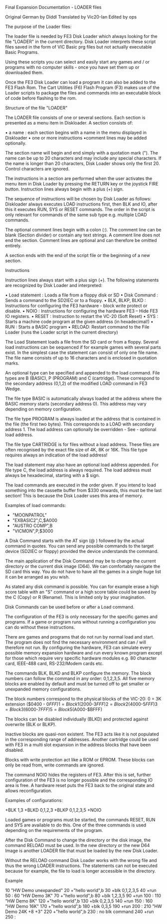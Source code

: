 Final Expansion Documentation - LOADER files

Original German by Diddl
Translated by Vic20-Ian
Edited by ops


The purpose of the Loader files:

The loader file is needed by FE3 Disk Loader which always looking for the file
"LOADER" in the current directory. Disk Loader interprets these script files
saved in the form of VIC Basic prg files but not actually executable Basic
Programs.

Using these scripts you can select and easily start any games and / or programs
with no computer skills - once you have set them up or downloaded them.

Once the FE3 Disk Loader can load a program it can also be added to the FE3
Flash Rom. The Cart Utilities (F6) Flash Program (F3) makes use of the Loader
scripts to package the files and commands into an executable block of code
before flashing to the rom.


Structure of the file "LOADER"


The LOADER file consists of one or several sections. Each section is presented
as a menu item in Diskloader. A section consists of:

• a name : each section begins with a name in the menu displayed in Diskloader
• one or more instructions
•comment lines may be added optionally.

The section name will begin and end simply with a quotation mark ("). The name
can be up to 20 characters and may include any special characters. If the name
is longer than 20 characters, Disk Loader shows only the first 20. Control
characters are ignored.

The instructions in a section are performed when the user activates the menu
item in Disk Loader by pressing the RETURN key or the joystick FIRE button.
Instruction lines always begin with a plus (+) sign.

The sequence of instructions will be chosen by Disk Loader as follows:
Diskloader always executes LOAD instructions first, then BLK and IO, after
this it executes RUN, SYS or RESET commands. The order in the script is only
relevant for commands of the same sub type e.g. multiple LOAD commands.

The optional comment lines begin with a colon (:). The comment line can be
blank (Section divider) or contain any text strings. A comment line does not
end the section. Comment lines are optional and can therefore be omitted
entirely.

A section ends with the end of the script file or the beginning of a new
section.

Instructions

Instruction lines always start with a plus sign (+). The following statements
are recognized by Disk Loader and interpreted:

• Load statement : Loads a file from a floppy disk or SD
• Disk Command : Sends a command to the SD2IEC or to a floppy.
• BLK, BLKP, BLKD : Instructions for configuring the FE3 hardware - block write protect or disable.
• NOIO : Instructions for configuring the hardware FE3 – Hide FE3 IO registers.
• RESET : Instruction to restart the VC-20 (Soft Reset)
• SYS : Starts a machine code program at the given address (in hexadecimal!)
• RUN : Starts a BASIC program
• RELOAD: Restart command to the File Loader (runs the Loader script in the current directory)

The Load Statement loads a file from the SD card or from a floppy. Several
load instructions can be sequenced if for example games with several parts
exist. In the simplest case the statement can consist of only one file name.
The file name consists of up to 16 characters and is enclosed in quotation
marks.

An optional type can be specified and appended to the load command. File types
are B (BASIC), P (PROGRAM) and C (cartridge). These correspond to the secondary
address (0,1,2) of the modified LOAD command in FE3 Wedge.

The file type BASIC is automatically always loaded at the address where the
BASIC memory starts (secondary address 0). This address may vary depending on
memory configuration.

The file type PROGRAM is always loaded at the address that is contained in the
file (the first two bytes). This corresponds to a LOAD with secondary
address 1. The load address can optionally be overridden - See - optional load
address.

The file type CARTRIDGE is for files without a load address. These files are
often recognised by the exact file size of 4K, 8K or 16K. This file type
requires always an indication of the load address!

The load statement may also have an optional load address appended. For file
type C, the load address is always required. The load address must always be
hexadecimal, starting with a $ sign.

The load commands are executed in the order given. If you intend to load
something into the cassette buffer from $330 onwards, this must be the last
section! This is because the Disk Loader uses this area of memory.

Examples of load commands:

+ "MOONPATROL"
+ "EXBASIC2",C,$A000
+ "AUSTRO COMP",B
+ "VICMON",P,$3000

A Disk Command starts with the AT sign (@ ) followed by the actual command in
quotes. You can send any possible commands to the target device (SD2IEC or
floppy) provided the device understands the command.

The main application of the Disk Command may be to change the current directory
or the current disk image (D64). We can comfortably navigate the SD card this
way. You do not have to have all the games in a single huge list it can be
arranged as you wish.

As stated any disk command is possible. You can for example erase a high score
table with an "S" command or a high score table could be saved by the C (Copy)
or R (Rename). This is limited only by your imagination.

Disk Commands can be used before or after a Load command.

The configuration of the FE3 is only necessary for the specific games and
programs. If a game or program runs without running a configuration you can do
without these instructions.

There are games and programs that do not run by normal load and start. The
program does not find the necessary environment and can / will therefore not
run. By configuring the hardware, FE3 can simulate every possible memory
expansion hardware and run every known program except for those which require
very specific hardware modules e.g. 80 character card, IEEE-488 card,
RS-232/Modem cards etc.

The commands BLK, BLKD and BLKP configure the memory. The block numbers can
follow the command in any order: 0,1,2,3,5. All five memory blocks are enabled
by default and must be turned off to get smaller or unexpanded memory
configurations.

The block numbers correspond to the physical blocks of the VIC-20:
0 = 3K extension ($0400 - $0FFF)
1 = Block 1 ($2000-$3FFF)
2 = Block 2 ($4000-$5FFF)
3 = Block 3 ($6000-$7FFF)
5 = Block 5 ($A000-$BFFF)

The blocks can be disabled individually (BLKD) and protected against
overwrite (BLK or BLKP).

Inactive blocks are quasi-non existent. The FE3 acts like it is not populated
in the corresponding range of addresses. Another cartridge could be used with
FE3 in a multi slot expansion in the address blocks that have been disabled.

Blocks with write protection act like a ROM or EPROM. These blocks can only be
read from, write commands are ignored.

The command NOIO hides the registers of FE3. After this is set, further
configuration of the FE3 is no longer possible and the corresponding IO area is
free. A hardware reset puts the FE3 back to the original state and allows
reconfiguration.

Examples of configurations:

+BLK 1,3
+BLKD 0,1,2,3
+BLKP 0,1,2,3,5
+NOIO

Loaded games or programs must be started, the commands RESET, RUN and SYS are
available to do this. One of the three commands is used depending on the
requirements of the program.

After the Disk Command to change the directory or the disk image, the command
RELOAD must be used. In the new directory or the new D64 Image is another
LOADER file that must be loaded by the new Disk Loader.

Without the RELOAD command Disk Loader works with the wrong file and thus the
wrong LOADER instructions. The statements can not be executed because for
example, the file to load is longer accessible in the directory.

Example

10 "HW Demo unexpanded"
20 +"hello world",b
30 +blk 0,1,2,3,5
40 +run
50 :
60 "HW Demo 3K"
70 +"hello world",b
80 +blk 1,2,3,5
90 +run
100 :
110 "HW Demo 8K"
120 +"hello world",b
130 +blk 0,2,3,5
140 +run
150 :
160 "HW Demo 16K"
170 +"hello world",b
180 +blk 0,3,5
190 +run
200 :
210 "HW Demo 24K +8 +3"
220 +"hello world",b
230 : no blk command
240 +run
250 :

